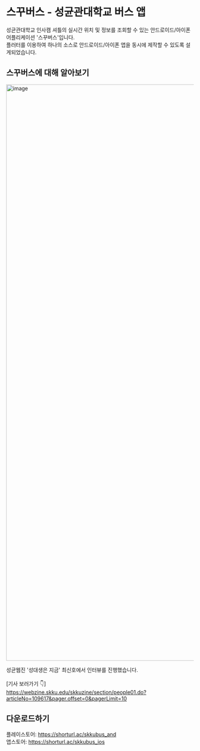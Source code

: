 # 스꾸버스 - 성균관대학교 버스 앱

성균관대학교 인사캠 셔틀의 실시간 위치 및 정보를 조회할 수 있는 안드로이드/아이폰 어플리케이션 '스꾸버스'입니다.<br />
플러터를 이용하여 하나의 소스로 안드로이드/아이폰 앱을 동시에 제작할 수 있도록 설게되었습니다.<br />

## 스꾸버스에 대해 알아보기

<img width="1547" alt="image" src="https://github.com/spencer0124/SKKUBUS/assets/62795814/a40906c8-732d-4dfc-bd07-856bc1cef6fa">

성균웹진 '성대생은 지금' 최신호에서 인터뷰를 진행했습니다.<br /><br />
[기사 보러가기 👇]<br />
https://webzine.skku.edu/skkuzine/section/people01.do?articleNo=109617&pager.offset=0&pagerLimit=10

## 다운로드하기

플레이스토어: https://shorturl.ac/skkubus_and<br />
앱스토어: https://shorturl.ac/skkubus_ios<br />
